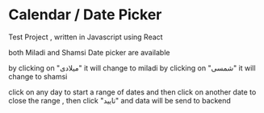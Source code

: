 # Calendar / Date Picker

Test Project , written in Javascript using React

both Miladi and Shamsi Date picker are available

by clicking on "میلادی" it will change to miladi
by clicking on "شمسی" it will change to shamsi

click on any day to start a range of dates and then click on another date to close the range , then click "تایید" and data will be send to backend
